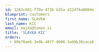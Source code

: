 ```yaml
---
id: 1283c601-f79a-473b-b35a-d22df8a000de
blueprint: customers
first_name: SLAVKA
last_name: KIC
email: majda@tomas.si
title: 'SLAVKA KIC'
orders:
  - 09b70ae6-3e0b-487f-8006-3a99b38caca6
---
```

